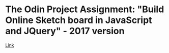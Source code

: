 # The Odin Project Assignment: "Build Online Sketch board in JavaScript and JQuery" - 2017 version

[Link](http://kusnierewicz.github.io/Basic-Sketch-Board/)
